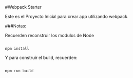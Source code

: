 #Webpack Starter

Este es el Proyecto Inicial para crear app utilizando webpack.

###Notas:

Recuerden reconstruir los modulos de Node
```

npm install
```

Y para construir el build, recuerden:
```

npm run build
```